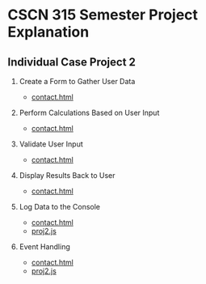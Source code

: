 # CSCN 315 Semester Project Explanation
## Individual Case Project 2
1. Create a Form to Gather User Data
    - [contact.html](https://jeffreyv101.github.io/sdc-club-website/contact.html)

2. Perform Calculations Based on User Input
    - [contact.html](https://jeffreyv101.github.io/sdc-club-website/contact.html)

3. Validate User Input
    - [contact.html](https://jeffreyv101.github.io/sdc-club-website/contact.html)

4. Display Results Back to User
    - [contact.html](https://jeffreyv101.github.io/sdc-club-website/contact.html)

5. Log Data to the Console
    - [contact.html](https://jeffreyv101.github.io/sdc-club-website/contact.html)
    - [proj2.js](./proj2.js)

6. Event Handling
    - [contact.html](https://jeffreyv101.github.io/sdc-club-website/contact.html)
    - [proj2.js](./proj2.js)